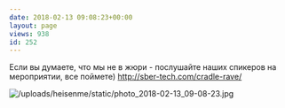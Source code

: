 ```yaml
---
date: 2018-02-13 09:08:23+00:00
layout: page
views: 938
id: 252
---
```


Если вы думаете, что мы не в жюри - послушайте наших спикеров на мероприятии, все поймете)
http://sber-tech.com/cradle-rave/



![/uploads/heisenme/static/photo_2018-02-13_09-08-23.jpg](/uploads/heisenme/static/photo_2018-02-13_09-08-23.jpg)
